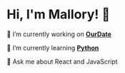 # Hi, I'm Mallory! 👋 

🔭 I’m currently working on **[OurDate](ourdate.gurufox.ai)**

🌱 I’m currently learning **[Python](https://www.python.org/)**

💬 Ask me about React and JavaScript
  
